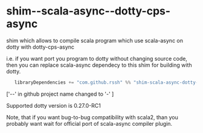 # shim--scala-async--dotty-cps-async

shim which allows to compile scala program which use scala-async on dotty with dotty-cps-async

i.e. if you want port you program to dotty without changing source code, then you can replace scala-async dependecy to this shim for building with dotty.

```Scala
   libraryDependencies += "com.github.rssh" %% "shim-scala-async-dotty-cps-async" % "0.2.1-RC1",
```

['--' in github project name changed to '-' ]

Supported dotty version is 0.27.0-RC1

Note, that if you want bug-to-bug compatibility with scala2, than you probably want wait for official port of scala-async compiler plugin.

